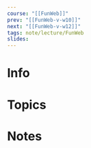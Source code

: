 ```yaml
---
course: "[[FunWeb]]"
prev: "[[FunWeb-v-w10]]"
next: "[[FunWeb-v-w12]]"
tags: note/lecture/FunWeb
slides:
---
```



# Info


# Topics


# Notes